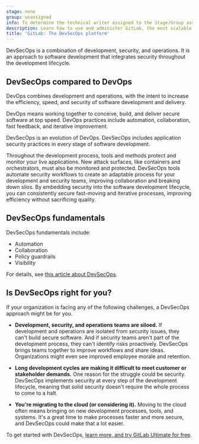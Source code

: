 ```yaml
---
stage: none
group: unassigned
info: To determine the technical writer assigned to the Stage/Group associated with this page, see https://handbook.gitlab.com/handbook/product/ux/technical-writing/#assignments
description: Learn how to use and administer GitLab, the most scalable Git-based fully integrated platform for software development.
title: 'GitLab: The DevSecOps platform'
---
```


DevSecOps is a combination of development, security, and operations.
It is an approach to software development that integrates security throughout the development lifecycle.

## DevSecOps compared to DevOps

DevOps combines development and operations, with the intent to increase the efficiency,
speed, and security of software development and delivery.

DevOps means working together to conceive, build, and deliver secure software at top speed.
DevOps practices include automation, collaboration, fast feedback, and iterative improvement.

DevSecOps is an evolution of DevOps. DevSecOps includes application security practices in every stage of software development.

Throughout the development process, tools and methods protect and monitor your live applications.
New attack surfaces, like containers and orchestrators, must also be monitored and protected.
DevSecOps tools automate security workflows to create an adaptable process for your development
and security teams, improving collaboration and breaking down silos.
By embedding security into the software development lifecycle, you can consistently secure fast-moving
and iterative processes, improving efficiency without sacrificing quality.

## DevSecOps fundamentals

DevSecOps fundamentals include:

- Automation
- Collaboration
- Policy guardrails
- Visibility

For details, see [this article about DevSecOps](https://about.gitlab.com/topics/devsecops/).

## Is DevSecOps right for you?

If your organization is facing any of the following challenges, a DevSecOps approach might be for you.

<!-- Do not delete the double spaces at the end of these lines. They improve the rendered view. -->

- **Development, security, and operations teams are siloed.**
  If development and operations are isolated from security issues,
  they can't build secure software. And if security teams aren't part of the development process,
  they can't identify risks proactively. DevSecOps brings teams together to improve workflows
  and share ideas. Organizations might even see improved employee morale and retention.

- **Long development cycles are making it difficult to meet customer or stakeholder demands.**
  One reason for the struggle could be security. DevSecOps implements security at every step of
  the development lifecycle, meaning that solid security doesn't require the whole process to come to a halt.

- **You're migrating to the cloud (or considering it).**
  Moving to the cloud often means bringing on new development processes, tools, and systems.
  It's a great time to make processes faster and more secure, and DevSecOps could make that a lot easier.

To get started with DevSecOps,
[learn more, and try GitLab Ultimate for free](https://about.gitlab.com/solutions/security-compliance/).
